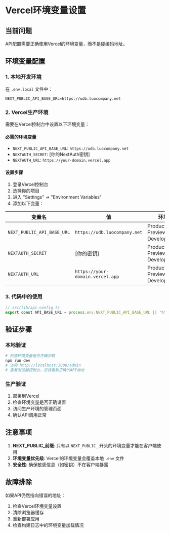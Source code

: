 # Vercel环境变量设置

## 当前问题
API配置需要正确使用Vercel的环境变量，而不是硬编码地址。

## 环境变量配置

### 1. 本地开发环境
在 `.env.local` 文件中：
```
NEXT_PUBLIC_API_BASE_URL=https://udb.luocompany.net
```

### 2. Vercel生产环境
需要在Vercel控制台中设置以下环境变量：

#### 必需的环境变量
- `NEXT_PUBLIC_API_BASE_URL`: `https://udb.luocompany.net`
- `NEXTAUTH_SECRET`: [你的NextAuth密钥]
- `NEXTAUTH_URL`: `https://your-domain.vercel.app`

#### 设置步骤
1. 登录Vercel控制台
2. 选择你的项目
3. 进入 "Settings" → "Environment Variables"
4. 添加以下变量：

| 变量名 | 值 | 环境 |
|--------|----|----|
| `NEXT_PUBLIC_API_BASE_URL` | `https://udb.luocompany.net` | Production, Preview, Development |
| `NEXTAUTH_SECRET` | [你的密钥] | Production, Preview, Development |
| `NEXTAUTH_URL` | `https://your-domain.vercel.app` | Production, Preview, Development |

### 3. 代码中的使用
```typescript
// src/lib/api-config.ts
export const API_BASE_URL = process.env.NEXT_PUBLIC_API_BASE_URL || 'https://udb.luocompany.net';
```

## 验证步骤

### 本地验证
```bash
# 检查环境变量是否正确加载
npm run dev
# 访问 http://localhost:3000/admin
# 查看浏览器控制台，应该看到正确的API地址
```

### 生产验证
1. 部署到Vercel
2. 检查环境变量是否正确设置
3. 访问生产环境的管理页面
4. 确认API调用正常

## 注意事项

1. **NEXT_PUBLIC_前缀**: 只有以 `NEXT_PUBLIC_` 开头的环境变量才能在客户端使用
2. **环境变量优先级**: Vercel的环境变量会覆盖本地 `.env` 文件
3. **安全性**: 确保敏感信息（如密钥）不在客户端暴露

## 故障排除

如果API仍然指向错误的地址：

1. 检查Vercel环境变量设置
2. 清除浏览器缓存
3. 重新部署应用
4. 检查构建日志中的环境变量加载情况 